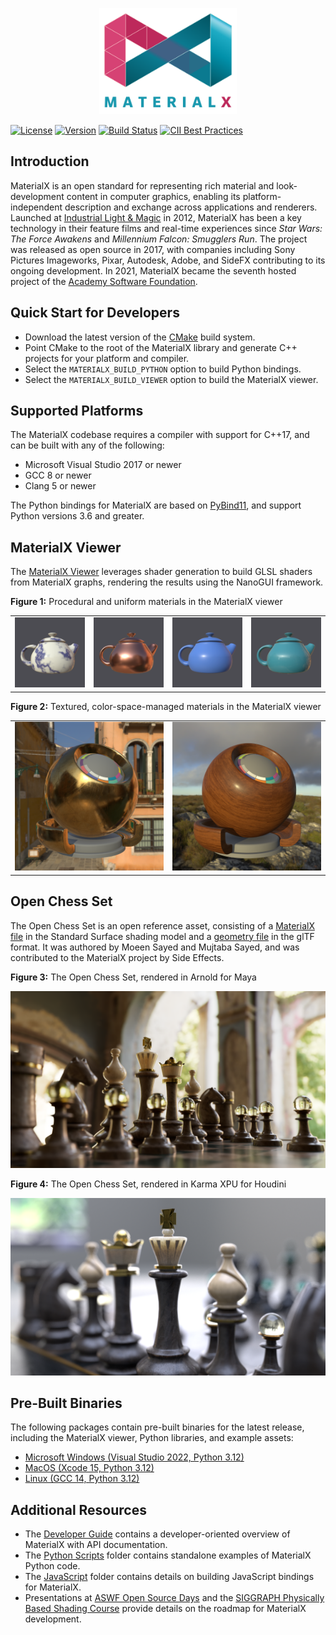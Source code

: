 <p align="center">
  <img src="https://raw.githubusercontent.com/AcademySoftwareFoundation/MaterialX/main/documents/Images/MaterialXLogo.png" height="170" />
</p>

[![License](https://img.shields.io/badge/License-Apache%202.0-blue.svg)](https://github.com/AcademySoftwareFoundation/MaterialX/blob/main/LICENSE)
[![Version](https://img.shields.io/github/v/release/AcademySoftwareFoundation/MaterialX)](https://github.com/AcademySoftwareFoundation/MaterialX/releases/latest)
[![Build Status](https://github.com/AcademySoftwareFoundation/MaterialX/workflows/main/badge.svg?branch=main)](https://github.com/AcademySoftwareFoundation/MaterialX/actions?query=branch%3Amain)
[![CII Best Practices](https://bestpractices.coreinfrastructure.org/projects/6025/badge)](https://bestpractices.coreinfrastructure.org/projects/6025)

## Introduction

MaterialX is an open standard for representing rich material and look-development content in computer graphics, enabling its platform-independent description and exchange across applications and renderers.  Launched at [Industrial Light & Magic](https://www.ilm.com/) in 2012, MaterialX has been a key technology in their feature films and real-time experiences since _Star Wars: The Force Awakens_ and _Millennium Falcon: Smugglers Run_.  The project was released as open source in 2017, with companies including Sony Pictures Imageworks, Pixar, Autodesk, Adobe, and SideFX contributing to its ongoing development.  In 2021, MaterialX became the seventh hosted project of the [Academy Software Foundation](https://www.aswf.io/).

## Quick Start for Developers

- Download the latest version of the [CMake](https://cmake.org/) build system.
- Point CMake to the root of the MaterialX library and generate C++ projects for your platform and compiler.
- Select the `MATERIALX_BUILD_PYTHON` option to build Python bindings.
- Select the `MATERIALX_BUILD_VIEWER` option to build the MaterialX viewer.

## Supported Platforms

The MaterialX codebase requires a compiler with support for C++17, and can be built with any of the following:

- Microsoft Visual Studio 2017 or newer
- GCC 8 or newer
- Clang 5 or newer

The Python bindings for MaterialX are based on [PyBind11](https://github.com/pybind/pybind11), and support Python versions 3.6 and greater.

## MaterialX Viewer

The [MaterialX Viewer](documents/DeveloperGuide/Viewer.md) leverages shader generation to build GLSL shaders from MaterialX graphs, rendering the results using the NanoGUI framework.

**Figure 1:** Procedural and uniform materials in the MaterialX viewer

<table>
  <tbody>
    <tr>
      <td>
        <img alt="A teapot with a Standard Surface Marble material applied"
             title="Standard Surface Marble material"
             src="https://raw.githubusercontent.com/AcademySoftwareFoundation/MaterialX/main/documents/Images/MaterialXView_Marble.png">
      </td>
      <td>
        <img alt="A teapot with a Standard Surface Copper material applied"
             title="Standard Surface Copper material"
             src="https://raw.githubusercontent.com/AcademySoftwareFoundation/MaterialX/main/documents/Images/MaterialXView_Copper.png">
      </td>
      <td>
        <img alt="A teapot with a Standard Surface Plastic material applied"
             title="Standard Surface Plastic material"
             src="https://raw.githubusercontent.com/AcademySoftwareFoundation/MaterialX/main/documents/Images/MaterialXView_Plastic.png">
      </td>
      <td>
        <img alt="A teapot with a Standard Surface Carpaint material applied"
             title="Standard Surface Carpaint material"
             src="https://raw.githubusercontent.com/AcademySoftwareFoundation/MaterialX/main/documents/Images/MaterialXView_Carpaint.png">
      </td>
    </tr>
  </tbody>
</table>

**Figure 2:** Textured, color-space-managed materials in the MaterialX viewer

<table>
  <tbody>
    <tr>
      <td>
        <img alt="A shader ball with a Standard Surface Tiled Brass material applied"
             title="Standard Surface Tiled Brass material"
             src="https://raw.githubusercontent.com/AcademySoftwareFoundation/MaterialX/main/documents/Images/MaterialXView_TiledBrass.png">
      </td>
      <td>
        <img alt="A shader ball with a Standard Surface Tiled Wood material applied"
             title="Standard Surface Tiled Wood material"
             src="https://raw.githubusercontent.com/AcademySoftwareFoundation/MaterialX/main/documents/Images/MaterialXView_TiledWood.png">
      </td>
    </tr>
  </tbody>
</table>

## Open Chess Set

The Open Chess Set is an open reference asset, consisting of a [MaterialX file](resources/Materials/Examples/StandardSurface/standard_surface_chess_set.mtlx) in the Standard Surface shading model and a [geometry file](resources/Geometry) in the glTF format.  It was authored by Moeen Sayed and Mujtaba Sayed, and was contributed to the MaterialX project by Side Effects.

**Figure 3:** The Open Chess Set, rendered in Arnold for Maya

![The Open Chess Set rendered in Arnold for Maya](https://raw.githubusercontent.com/AcademySoftwareFoundation/MaterialX/main/documents/Images/OpenChessSet_Arnold_01.png)

**Figure 4:** The Open Chess Set, rendered in Karma XPU for Houdini

![The Open Chess Set rendered in Karma XPU for Houdini](https://raw.githubusercontent.com/AcademySoftwareFoundation/MaterialX/main/documents/Images/OpenChessSet_Karma_01.png)

## Pre-Built Binaries

The following packages contain pre-built binaries for the latest release, including the MaterialX viewer, Python libraries, and example assets:

- [Microsoft Windows (Visual Studio 2022, Python 3.12)](https://github.com/AcademySoftwareFoundation/MaterialX/releases/latest/download/MaterialX_Windows_VS2022_x64_Python312.zip)
- [MacOS (Xcode 15, Python 3.12)](https://github.com/AcademySoftwareFoundation/MaterialX/releases/latest/download/MaterialX_MacOS_Xcode_15_Python312.zip)
- [Linux (GCC 14, Python 3.12)](https://github.com/AcademySoftwareFoundation/MaterialX/releases/latest/download/MaterialX_Linux_GCC_14_Python312.zip)

## Additional Resources

- The [Developer Guide](http://www.materialx.org/docs/api/index.html) contains a developer-oriented overview of MaterialX with API documentation.
- The [Python Scripts](python/Scripts) folder contains standalone examples of MaterialX Python code.
- The [JavaScript](javascript) folder contains details on building JavaScript bindings for MaterialX.
- Presentations at [ASWF Open Source Days](https://materialx.org/assets/ASWF_OSD2024_MaterialX_Final.pdf) and the [SIGGRAPH Physically Based Shading Course](https://blog.selfshadow.com/publications/s2020-shading-course/#materialx) provide details on the roadmap for MaterialX development.
